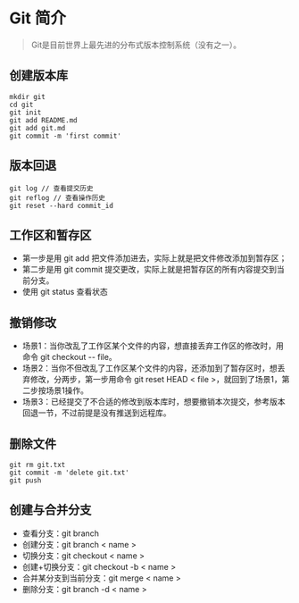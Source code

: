 # Git 简介

> Git是目前世界上最先进的分布式版本控制系统（没有之一）。

## 创建版本库

```code
mkdir git
cd git
git init
git add README.md
git add git.md
git commit -m 'first commit'
```

## 版本回退

```code
git log // 查看提交历史
git reflog // 查看操作历史
git reset --hard commit_id
```

## 工作区和暂存区

+ 第一步是用 git add 把文件添加进去，实际上就是把文件修改添加到暂存区；
+ 第二步是用 git commit 提交更改，实际上就是把暂存区的所有内容提交到当前分支。
+ 使用 git status 查看状态

## 撤销修改

+ 场景1：当你改乱了工作区某个文件的内容，想直接丢弃工作区的修改时，用命令 git checkout -- file。
+ 场景2：当你不但改乱了工作区某个文件的内容，还添加到了暂存区时，想丢弃修改，分两步，第一步用命令 git reset HEAD < file >，就回到了场景1，第二步按场景1操作。
+ 场景3：已经提交了不合适的修改到版本库时，想要撤销本次提交，参考版本回退一节，不过前提是没有推送到远程库。

## 删除文件

```code
git rm git.txt
git commit -m 'delete git.txt'
git push
```

## 创建与合并分支

+ 查看分支：git branch
+ 创建分支：git branch < name >
+ 切换分支：git checkout < name >
+ 创建+切换分支：git checkout -b < name >
+ 合并某分支到当前分支：git merge < name >
+ 删除分支：git branch -d < name >